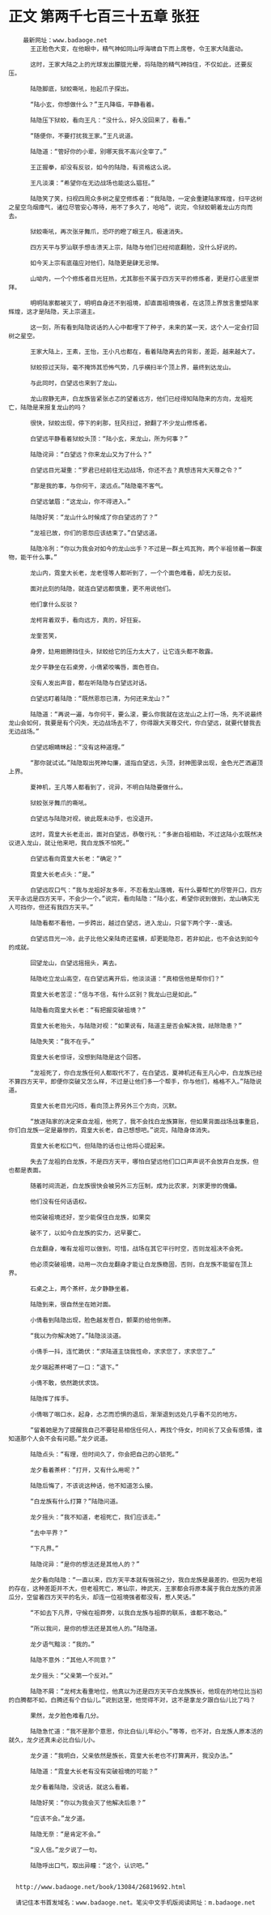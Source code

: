 # 正文 第两千七百三十五章 张狂
        最新网址：www.badaoge.net
          王正脸色大变，在他眼中，精气神如同山呼海啸自下而上席卷，令王家大陆震动。
      
          这时，王家大陆之上的光球发出朦胧光晕，将陆隐的精气神挡住，不仅如此，还要反压。
      
          陆隐脚底，狱蛟嘶吼，抬起爪子探出。
      
          “陆小玄，你想做什么？”王凡降临，平静看着。
      
          陆隐压下狱蛟，看向王凡：“没什么，好久没回来了，看看。”
      
          “随便你，不要打扰我王家。”王凡说道。
      
          陆隐道：“管好你的小辈，别哪天我不高兴全宰了。”
      
          王正握拳，却没有反驳，如今的陆隐，有资格这么说。
      
          王凡淡漠：“希望你在无边战场也能这么猖狂。”
      
          陆隐笑了笑，扫视四周众多树之星空修炼者：“我陆隐，一定会重建陆家辉煌，扫平这树之星空乌烟瘴气，诸位尽管安心等待，用不了多久了，哈哈”，说完，令狱蛟朝着龙山方向而去。
      
          狱蛟嘶吼，再次张牙舞爪，恐吓的瞪了眼王凡，极速消失。
      
          四方天平与罗汕联手想击溃天上宗，陆隐与他们已经彻底翻脸，没什么好说的。
      
          如今天上宗有底蕴应对他们，陆隐更是肆无忌惮。
      
          山坳内，一个个修炼者目光狂热，尤其那些不属于四方天平的修炼者，更是打心底里崇拜。
      
          明明陆家都被灭了，明明自身还不到祖境，却直面祖境强者，在这顶上界放言重塑陆家辉煌，这才是陆隐，天上宗道主。
      
          这一刻，所有看到陆隐说话的人心中都埋下了种子，未来的某一天，这个人一定会打回树之星空。
      
          王家大陆上，王素，王怡，王小凡也都在，看着陆隐离去的背影，差距，越来越大了。
      
          狱蛟掠过天际，毫不掩饰其恐怖气势，几乎横扫半个顶上界，最终到达龙山。
      
          与此同时，白望远也来到了龙山。
      
          龙山寂静无声，白龙族皆紧张忐忑的望着远方，他们已经得知陆隐来的方向，龙祖死亡，陆隐是来报复龙山的吗？
      
          很快，狱蛟出现，停下的刹那，狂风扫过，掀翻了不少龙山修炼者。
      
          白望远平静看着狱蛟头顶：“陆小玄，来龙山，所为何事？”
      
          陆隐诧异：“白望远？你来龙山又为了什么？”
      
          白望远目光凝重：“罗君已经前往无边战场，你还不去？真想违背大天尊之令？”
      
          “那是我的事，与你何干，滚远点。”陆隐毫不客气。
      
          白望远皱眉：“这龙山，你不得进入。”
      
          陆隐好笑：“龙山什么时候成了你白望远的了？”
      
          “龙祖已故，你们的恩怨应该结束了。”白望远道。
      
          陆隐冷冽：“你以为我会对如今的龙山出手？不过是一群土鸡瓦狗，两个半祖领着一群废物，能干什么事。”
      
          龙山内，霓皇大长老，龙老怪等人都听到了，一个个面色难看，却无力反驳。
      
          面对此刻的陆隐，就连白望远都慎重，更不用说他们。
      
          他们拿什么反驳？
      
          龙柯背着双手，看向远方，真的，好狂妄。
      
          龙奎苦笑，
      
          身旁，攰用翅膀挡住头，狱蛟给它的压力太大了，让它连头都不敢露。
      
          龙夕平静坐在石桌旁，小倩紧咬嘴唇，面色苍白。
      
          没有人发出声音，都在听陆隐与白望远对话。
      
          白望远盯着陆隐：“既然恩怨已清，为何还来龙山？”
      
          陆隐道：“再说一遍，与你何干，要么滚，要么你我就在这龙山之上打一场，先不说最终龙山会如何，我要是有个闪失，无边战场去不了，你得跟大天尊交代，你白望远，就要代替我去无边战场。”
      
          白望远眼睛眯起：“没有这种道理。”
      
          “那你就试试。”陆隐取出死神勾廉，遥指白望远，头顶，封神图录出现，金色光芒洒遍顶上界。
      
          夏神机，王凡等人都看到了，诧异，不明白陆隐要做什么。
      
          狱蛟张牙舞爪的嘶吼。
      
          白望远与陆隐对视，彼此既未动手，也没退开。
      
          这时，霓皇大长老走出，面对白望远，恭敬行礼：“多谢白祖相助，不过这陆小玄既然决议进入龙山，就让他来吧，我白龙族不怕死。”
      
          白望远看向霓皇大长老：“确定？”
      
          霓皇大长老点头：“是。”
      
          白望远叹口气：“我与龙祖好友多年，不忍看龙山落魄，有什么要帮忙的尽管开口，四方天平永远是四方天平，不会少一个。”说完，看向陆隐：“陆小玄，希望你说到做到，龙山确实无人可挡你，但还有我四方天平。”
      
          陆隐看都不看他，一步跨出，越过白望远，进入龙山，只留下两个字--废话。
      
          白望远目光一冷，此子比他父亲陆奇还蛮横，却更能隐忍，若非如此，也不会达到如今的成就。
      
          回望龙山，白望远摇摇头，离去。
      
          陆隐屹立龙山高空，在白望远离开后，他淡淡道：“真相信他是帮你们？”
      
          霓皇大长老苦涩：“信与不信，有什么区别？我龙山已是如此。”
      
          陆隐看向霓皇大长老：“有把握突破祖境？”
      
          霓皇大长老抬头，与陆隐对视：“如果说有，陆道主是否会解决我，祛除隐患？”
      
          陆隐失笑：“我不在乎。”
      
          霓皇大长老惊讶，没想到陆隐是这个回答。
      
          “龙祖死了，你白龙族任何人都取代不了，在白望远，夏神机还有王凡心中，白龙族已经不算四方天平，即便你突破又怎么样，不过是让他们多一个帮手，你与他们，格格不入。”陆隐说道。
      
          霓皇大长老目光闪烁，看向顶上界另外三个方向，沉默。
      
          “放逐陆家的决定来自龙祖，他死了，我不会找白龙族算账，但如果背面战场战事重启，你们白龙族一定是最惨的，霓皇大长老，自己想想吧。”说完，陆隐身体消失。
      
          霓皇大长老松口气，但陆隐的话也让他将心提起来。
      
          失去了龙祖的白龙族，不是四方天平，哪怕白望远他们口口声声说不会放弃白龙族，但也都是表面。
      
          随着时间流逝，白龙族很快会被另外三方压制，成为比农家，刘家更惨的傀儡。
      
          他们没有任何话语权。
      
          他突破祖境还好，至少能保住白龙族，如果突
      
          破不了，以如今白龙族的实力，迟早要亡。
      
          白龙翻身，唯有龙祖可以做到，可惜，战场在其它平行时空，否则龙祖决不会死。
      
          他必须突破祖境，动用一次白龙翻身才能让白龙族稳固，否则，白龙族不能留在顶上界。
      
          石桌之上，两个茶杯，龙夕静静坐着。
      
          陆隐到来，很自然坐在她对面。
      
          小倩看到陆隐出现，脸色越发苍白，颤栗的给他倒茶。
      
          “我以为你解决她了。”陆隐淡淡道。
      
          小倩手一抖，连忙跪伏：“求陆道主饶我性命，求求您了，求求您了…”
      
          龙夕端起茶杯喝了一口：“退下。”
      
          小倩不敢，依然跪伏求饶。
      
          陆隐挥了挥手。
      
          小倩咽了咽口水，起身，忐忑而恐惧的退后，渐渐退到远处几乎看不见的地方。
      
          “留着她是为了提醒我自己不要轻易相信任何人，再找个侍女，时间长了又会有感情，谁知道那个人会不会有问题。”龙夕说道。
      
          陆隐点头：“有理，但时间久了，你会把自己的心锁死。”
      
          龙夕看着茶杯：“打开，又有什么用呢？”
      
          陆隐后悔了，不该说这种话，他不知道怎么接。
      
          “白龙族有什么打算？”陆隐问道。
      
          龙夕摇头：“我不知道，老祖死亡，我们应该走。”
      
          “去中平界？”
      
          “下凡界。”
      
          陆隐诧异：“是你的想法还是其他人的？”
      
          龙夕看向陆隐：“一直以来，四方天平本就有强弱之分，我白龙族是最差的，但因为老祖的存在，这种差距并不大，但老祖死亡，寒仙宗，神武天，王家都会将原本属于我白龙族的资源瓜分，空留着四方天平的名头，却连一位祖境强者都没有，惹人笑话。”
      
          “不如去下凡界，守候在祖莽旁，以我白龙族与祖莽的联系，谁都不敢动。”
      
          “所以我问，是你的想法还是其他人的。”陆隐道。
      
          龙夕语气黯淡：“我的。”
      
          陆隐不意外：“其他人不同意？”
      
          龙夕摇头：“父亲第一个反对。”
      
          陆隐不屑：“龙柯太看重地位，他真以为还是四方天平白龙族族长，他现在的地位比当初的白腾都不如，白腾还有个白仙儿。”说到这里，他觉得不对，这不是拿龙夕跟白仙儿比了吗？
      
          果然，龙夕脸色难看几分。
      
          陆隐急忙道：“我不是那个意思，你比白仙儿年纪小。”等等，也不对，白龙族人原本活的就久，龙夕还真未必比白仙儿小。
      
          龙夕道：“我明白，父亲依然是族长，霓皇大长老也不打算离开，我没办法。”
      
          陆隐道：“霓皇大长老有没有突破祖境的可能？”
      
          龙夕看着陆隐，没说话，就这么看着。
      
          陆隐好笑：“你以为我会灭了他解决后患？”
      
          “应该不会。”龙夕道。
      
          陆隐无奈：“是肯定不会。”
      
          “没人信。”龙夕说了一句。
      
          陆隐呼出口气，取出异瞳：“这个，认识吧。”
      
      
      http://www.badaoge.net/book/13084/26819692.html
      
      请记住本书首发域名：www.badaoge.net。笔尖中文手机版阅读网址：m.badaoge.net